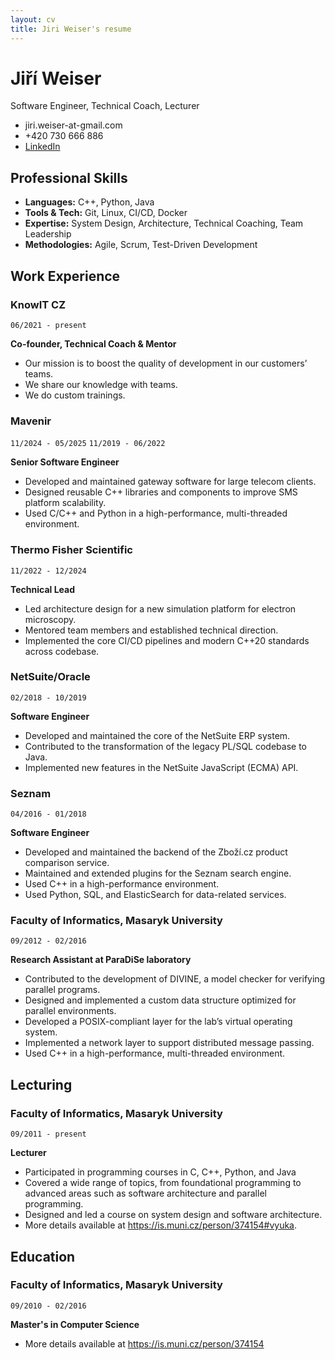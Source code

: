 ```yaml
---
layout: cv
title: Jiri Weiser's resume
---
```

# Jiří Weiser

Software Engineer, Technical Coach, Lecturer

- jiri.weiser-at-gmail.com
- +420 730 666 886
- [LinkedIn](https://www.linkedin.com/in/ji%C5%99%C3%AD-weiser-539952112/)

## Professional Skills

- **Languages:** C++, Python, Java
- **Tools & Tech:** Git, Linux, CI/CD, Docker
- **Expertise:** System Design, Architecture, Technical Coaching, Team Leadership
- **Methodologies:** Agile, Scrum, Test-Driven Development

## Work Experience

### KnowIT CZ

`06/2021 - present`

__Co-founder, Technical Coach & Mentor__

- Our mission is to boost the quality of development in our customers’ teams.
- We share our knowledge with teams.
- We do custom trainings.

### Mavenir

`11/2024 - 05/2025`
`11/2019 - 06/2022`

__Senior Software Engineer__


- Developed and maintained gateway software for large telecom clients.
- Designed reusable C++ libraries and components to improve SMS platform scalability.
- Used C/C++ and Python in a high-performance, multi-threaded environment.

### Thermo Fisher Scientific

`11/2022 - 12/2024`

__Technical Lead__

- Led architecture design for a new simulation platform for electron microscopy.
- Mentored team members and established technical direction.
- Implemented the core  CI/CD pipelines and modern C++20 standards across codebase.

### NetSuite/Oracle

`02/2018 - 10/2019`

__Software Engineer__

- Developed and maintained the core of the NetSuite ERP system.
- Contributed to the transformation of the legacy PL/SQL codebase to Java.
- Implemented new features in the NetSuite JavaScript (ECMA) API.

### Seznam

`04/2016 - 01/2018`

__Software Engineer__

- Developed and maintained the backend of the Zboží.cz product comparison service.
- Maintained and extended plugins for the Seznam search engine.
- Used C++ in a high-performance environment.
- Used Python, SQL, and ElasticSearch for data-related services.

### Faculty of Informatics, Masaryk University

`09/2012 - 02/2016`

__Research Assistant at ParaDiSe laboratory__

- Contributed to the development of DIVINE, a model checker for verifying parallel programs.
- Designed and implemented a custom data structure optimized for parallel environments.
- Developed a POSIX-compliant layer for the lab’s virtual operating system.
- Implemented a network layer to support distributed message passing.
- Used C++ in a high-performance, multi-threaded environment.

## Lecturing

### Faculty of Informatics, Masaryk University

`09/2011 - present`

__Lecturer__

- Participated in programming courses in C, C++, Python, and Java
- Covered a wide range of topics, from foundational programming to advanced areas such as software architecture and parallel programming.
- Designed and led a course on system design and software architecture.
- More details available at <https://is.muni.cz/person/374154#vyuka>.

## Education

### Faculty of Informatics, Masaryk University

`09/2010 - 02/2016`

__Master's in Computer Science__

- More details available at <https://is.muni.cz/person/374154>
